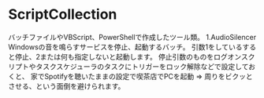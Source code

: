 # ScriptCollection
バッチファイルやVBScript、PowerShellで作成したツール類。
1.AudioSilencer
  Windowsの音を鳴らすサービスを停止、起動するバッチ。
  引数1をしているすると停止、2または何も指定しないと起動します。
  停止引数のものをログオンスクリプトやタスクスケジューラのタスクにトリガーをロック解除などで設定しておくと、
  家でSpotifyを聴いたままの設定で喫茶店でPCを起動 => 周りをビクッとさせる、という面倒を避けられます。
